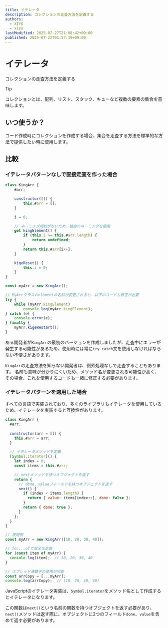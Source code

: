 ```yaml
---
title: イテレータ
description: コレクションの走査方法を定義する
authors:
  - XIYO
  - xiyo
lastModified: 2025-07-27T21:08:42+09:00
published: 2025-07-22T01:57:19+09:00
---
```

# イテレータ

コレクションの走査方法を定義する

> [!TIP]
> コレクションとは、配列、リスト、スタック、キューなど複数の要素の集合を意味します。

## いつ使うか？

コード作成時にコレクションを作成する場合、集合を走査する方法を標準的な方法で提供したい時に使用します。

## 比較

### イテレータパターンなしで直接走査を作った場合

```javascript
class KingArr {
	#arr;

	constructor([]) {
		this.#arr = [];
	}

	i = 0;

	// ネーミング規約がないため、独自のネーミングを使用
	get kingElement() {
		if (this.i >= this.#arr.length) {
			return undefined;
		}
		return this.#arr[i++];
	}

	kigeReset() {
		this.i = 0;
	}
}

const myArr = new KingArr();

// MyArrクラスのelementの名前が変更されると、以下のコードも修正が必要
try {
	while (myArr.kingElement)
        console.log(myArr.kingElement);
} catch (e) {
    console.error(e);
} finally {
    myArr.kigeRestart();
}
```

ある開発者が`KingArr`の最初のバージョンを作成しましたが、走査中にエラーが発生する可能性があるため、使用時には常に`try catch`文を使用しなければならない不便さがあります。

`KingArr`の走査方法を知らない開発者は、例外処理なしで走査することもあります。
名前も意味が分かりにくいため、メソッド名が変更される可能性が高く、その場合、これを使用するコードも一緒に修正する必要があります。

### イテレータパターンを適用した場合

すべての言語で実装されており、多くのライブラリもイテレータを使用しているため、イテレータを実装すると互換性があります。

```javascript
class KingArr {
  #arr;
  
  constructor(arr = []) {
    this.#arr = arr;
  }

  // イテレータメソッドを定義
  [Symbol.iterator]() {
    let index = 0;
    const items = this.#arr;

	// nextメソッドを持つオブジェクトを返す
    return {
      // done、valueフィールドを持つオブジェクトを返す
      next() {
        if (index < items.length) {
          return { value: items[index++], done: false };
        }
        return { done: true };
      }
    };
  }
}

// 使用例
const myArr = new KingArr([10, 20, 30, 40]);

// for...ofで安全な走査
for (const item of myArr) {
  console.log(item);  // 10, 20, 30, 40
}

// スプレッド演算子の使用が可能
const arrCopy = [...myArr];
console.log(arrCopy);  // [10, 20, 30, 40]
```

JavaScriptのイテレータ実装は、`Symbol.iterator`をメソッド名として作成するとイテレータになります。

この関数は`next()`という名前の関数を持つオブジェクトを返す必要があり、
`next()`メソッドは返す際に、オブジェクトに2つのフィールド`done`、`value`を含めて返す必要があります。

